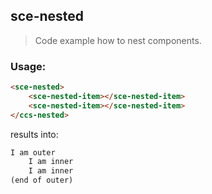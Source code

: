 ## sce-nested

> Code example how to nest components.

### Usage:

```html
<sce-nested>
	<sce-nested-item></sce-nested-item>
	<sce-nested-item></sce-nested-item>
</ccs-nested>
```

results into:

```html
I am outer
	I am inner
	I am inner
(end of outer)
```
